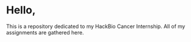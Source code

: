 # Hello,
This is a repository dedicated to my HackBio Cancer Internship.
All of my assignments are gathered here.
